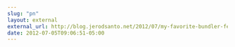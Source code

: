 ```yaml
---
slug: "pn"
layout: external
external_url: http://blog.jerodsanto.net/2012/07/my-favorite-bundler-feature/?utm_source=feedburner&utm_medium=feed&utm_campaign=Feed:+nomeanblog+(Jerod+Santo)
date: 2012-07-05T09:06:51-05:00
---
```

